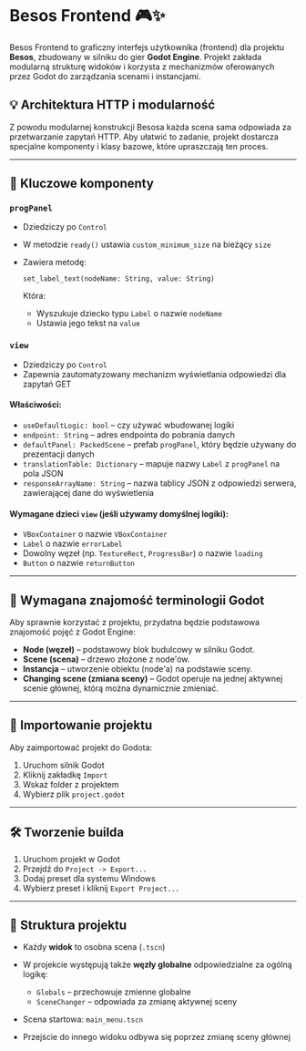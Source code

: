 # Besos Frontend 🎮✨

Besos Frontend to graficzny interfejs użytkownika (frontend) dla projektu **Besos**, zbudowany w silniku do gier **Godot Engine**.
Projekt zakłada modularną strukturę widoków i korzysta z mechanizmów oferowanych przez Godot do zarządzania scenami i instancjami.

## 💡 Architektura HTTP i modularność

Z powodu modularnej konstrukcji Besosa każda scena sama odpowiada za przetwarzanie zapytań HTTP.
Aby ułatwić to zadanie, projekt dostarcza specjalne komponenty i klasy bazowe, które upraszczają ten proces.

---

## 🧰 Kluczowe komponenty

### `progPanel`

* Dziedziczy po `Control`
* W metodzie `ready()` ustawia `custom_minimum_size` na bieżący `size`
* Zawiera metodę:

  ```gdscript
  set_label_text(nodeName: String, value: String)
  ```

  Która:

  * Wyszukuje dziecko typu `Label` o nazwie `nodeName`
  * Ustawia jego tekst na `value`

### `view`

* Dziedziczy po `Control`
* Zapewnia zautomatyzowany mechanizm wyświetlania odpowiedzi dla zapytań GET

#### Właściwości:

* `useDefaultLogic: bool` – czy używać wbudowanej logiki
* `endpoint: String` – adres endpointa do pobrania danych
* `defaultPanel: PackedScene` – prefab `progPanel`, który będzie używany do prezentacji danych
* `translationTable: Dictionary` – mapuje nazwy `Label` z `progPanel` na pola JSON
* `responseArrayName: String` – nazwa tablicy JSON z odpowiedzi serwera, zawierającej dane do wyświetlenia

#### Wymagane dzieci `view` (jeśli używamy domyślnej logiki):

* `VBoxContainer` o nazwie `VBoxContainer`
* `Label` o nazwie `errorLabel`
* Dowolny węzeł (np. `TextureRect`, `ProgressBar`) o nazwie `loading`
* `Button` o nazwie `returnButton`

---

## 🔎 Wymagana znajomość terminologii Godot

Aby sprawnie korzystać z projektu, przydatna będzie podstawowa znajomość pojęć z Godot Engine:

* **Node (węzeł)** – podstawowy blok budulcowy w silniku Godot.
* **Scene (scena)** – drzewo złożone z node'ów.
* **Instancja** – utworzenie obiektu (node'a) na podstawie sceny.
* **Changing scene (zmiana sceny)** – Godot operuje na jednej aktywnej scenie głównej, którą można dynamicznie zmieniać.

---

## 📆 Importowanie projektu

Aby zaimportować projekt do Godota:

1. Uruchom silnik Godot
2. Kliknij zakładkę `Import`
3. Wskaż folder z projektem
4. Wybierz plik `project.godot`

---

## 🛠️ Tworzenie builda

1. Uruchom projekt w Godot
2. Przejdź do `Project -> Export...`
3. Dodaj preset dla systemu Windows
4. Wybierz preset i kliknij `Export Project...`

---

## 📂 Struktura projektu

* Każdy **widok** to osobna scena (`.tscn`)
* W projekcie występują także **węzły globalne** odpowiedzialne za ogólną logikę:

  * `Globals` – przechowuje zmienne globalne
  * `SceneChanger` – odpowiada za zmianę aktywnej sceny
* Scena startowa: `main_menu.tscn`
* Przejście do innego widoku odbywa się poprzez zmianę sceny głównej
